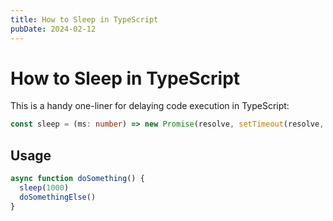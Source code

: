 ```yaml
---
title: How to Sleep in TypeScript
pubDate: 2024-02-12
---
```


# How to Sleep in TypeScript

This is a handy one-liner for delaying code execution in TypeScript:

```ts
const sleep = (ms: number) => new Promise(resolve, setTimeout(resolve, ms))
```

## Usage

```ts
async function doSomething() {
  sleep(1000)
  doSomethingElse()
}
```
